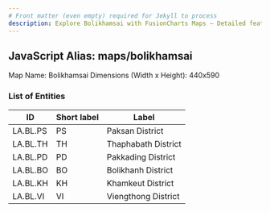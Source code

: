 ```yaml
---
# Front matter (even empty) required for Jekyll to process
description: Explore Bolikhamsai with FusionCharts Maps – Detailed features for seamless integration. Try now & enhance your data visualization today! 
---
```


## JavaScript Alias: maps/bolikhamsai

Map Name: Bolikhamsai
Dimensions (Width x Height): 440x590

### List of Entities

ID | Short label | Label
---|---|---|
LA.BL.PS|PS|Paksan District
LA.BL.TH|TH|Thaphabath District
LA.BL.PD|PD|Pakkading District
LA.BL.BO|BO|Bolikhanh District
LA.BL.KH|KH|Khamkeut District
LA.BL.VI|VI|Viengthong District